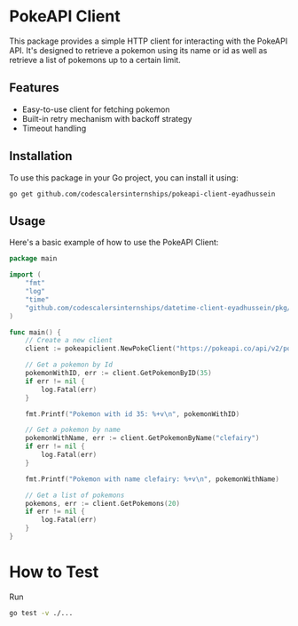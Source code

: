 # PokeAPI Client

This package provides a simple HTTP client for interacting with the PokeAPI API. It's designed to retrieve a pokemon using its name or id as well as retrieve a list of pokemons up to a certain limit.

## Features

- Easy-to-use client for fetching pokemon
- Built-in retry mechanism with backoff strategy
- Timeout handling

## Installation

To use this package in your Go project, you can install it using:

```
go get github.com/codescalersinternships/pokeapi-client-eyadhussein
```

## Usage

Here's a basic example of how to use the PokeAPI Client:

```go
package main

import (
    "fmt"
    "log"
    "time"
    "github.com/codescalersinternships/datetime-client-eyadhussein/pkg/pokeapiclient"
)

func main() {
    // Create a new client
    client := pokeapiclient.NewPokeClient("https://pokeapi.co/api/v2/pokemon", 10*time.Second)

    // Get a pokemon by Id
    pokemonWithID, err := client.GetPokemonByID(35)
    if err != nil {
        log.Fatal(err)
    }

    fmt.Printf("Pokemon with id 35: %+v\n", pokemonWithID)

    // Get a pokemon by name
    pokemonWithName, err := client.GetPokemonByName("clefairy")
    if err != nil {
        log.Fatal(err)
    }

    fmt.Printf("Pokemon with name clefairy: %+v\n", pokemonWithName)

    // Get a list of pokemons
    pokemons, err := client.GetPokemons(20)
    if err != nil {
        log.Fatal(err)
    }
}
```

# How to Test

Run

```bash
go test -v ./...
```
